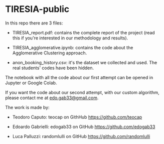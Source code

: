 # TIRESIA-public
In this repo there are 3 files:

- TIRESIA_report.pdf: contains the complete report of the project (read this if you're interested in our methodology and results).

- TIRESIA_agglomerative.ipynb: contains the code about the Agglomerative Clustering approach.

- anon_booking_history.csv: it's the dataset we collected and used. The real students' codes have been hidden.

The notebook with all the code about our first attempt can be opened in Jupyter or Google Colab.

If you want the code about our second attempt, with our custom algorithm, please contact me at edo.gab33@gmail.com.


The work is made by: 

- Teodoro Caputo:
	teocap on GithHub
	https://github.com/teocap

- Edoardo Gabrielli:
	edogab33 on GitHub
	https://github.com/edogab33

- Luca Palluzzi:
	randomlulli on GitHub
	https://github.com/randomlulli
